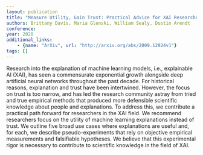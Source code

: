 ```yaml
---
layout: publication
title: "Measure Utility, Gain Trust: Practical Advice for XAI Researcher"
authors: Brittany Davis, Maria Glenski, William Sealy, Dustin Arendt
conference: 
year: 2020
additional_links: 
    - {name: "ArXiv", url: "http://arxiv.org/abs/2009.12924v1"}
tags: []
---
```

Research into the explanation of machine learning models, i.e., explainable
AI (XAI), has seen a commensurate exponential growth alongside deep artificial
neural networks throughout the past decade. For historical reasons, explanation
and trust have been intertwined. However, the focus on trust is too narrow, and
has led the research community astray from tried and true empirical methods
that produced more defensible scientific knowledge about people and
explanations. To address this, we contribute a practical path forward for
researchers in the XAI field. We recommend researchers focus on the utility of
machine learning explanations instead of trust. We outline five broad use cases
where explanations are useful and, for each, we describe pseudo-experiments
that rely on objective empirical measurements and falsifiable hypotheses. We
believe that this experimental rigor is necessary to contribute to scientific
knowledge in the field of XAI.